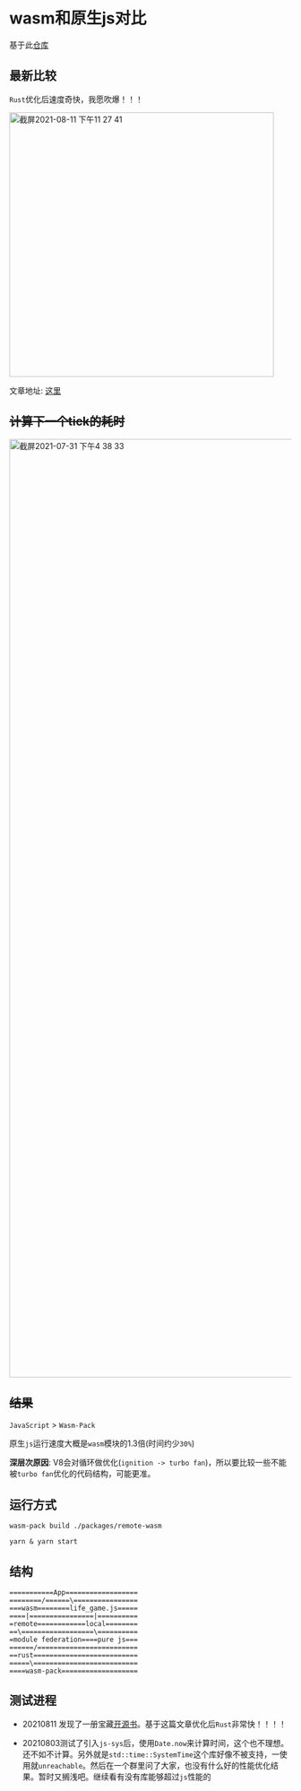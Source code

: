 # wasm和原生js对比

基于此[仓库](https://github.com/module-federation/module-federation-examples)

## 最新比较

`Rust`优化后速度奇快，我愿吹爆！！！

<img width="472" alt="截屏2021-08-11 下午11 27 41" src="https://user-images.githubusercontent.com/18475942/129058708-9b4696c7-100c-4ff6-88d3-1eb6c0e5d5f5.png">


文章地址: [这里](https://rustwasm.github.io/docs/book/game-of-life/time-profiling.html)

## <del>计算下一个tick的耗时</del>

<img width="1675" alt="截屏2021-07-31 下午4 38 33" src="https://user-images.githubusercontent.com/18475942/127734312-988c9a50-7ef9-446f-970c-89d6c7156f78.png">

## <del>结果</del>

`JavaScript` > `Wasm-Pack`

原生`js`运行速度大概是`wasm`模块的1.3倍(时间约少`30%`)

**深层次原因**: V8会对循环做优化(`ignition -> turbo fan`)，所以要比较一些不能被`turbo fan`优化的代码结构，可能更准。

## 运行方式

`wasm-pack build ./packages/remote-wasm`

`yarn & yarn start`

## 结构

```
===========App==================
========/======\================
===wasm========life_game.js=====
====|================|==========
=remote============local========
==\==================\==========
=module federation====pure js===
======/=========================
==rust==========================
=====\==========================
====wasm-pack===================
```

## 测试进程

- 20210811 发现了一册宝藏[开源书](https://rustwasm.github.io/docs/book/)。基于这篇文章优化后`Rust`非常快！！！！

- 20210803测试了引入`js-sys`后，使用`Date.now`来计算时间，这个也不理想。还不如不计算。另外就是`std::time::SystemTime`这个库好像不被支持，一使用就`unreachable`。然后在一个群里问了大家，也没有什么好的性能优化结果。暂时又搁浅吧。继续看有没有库能够超过`js`性能的
